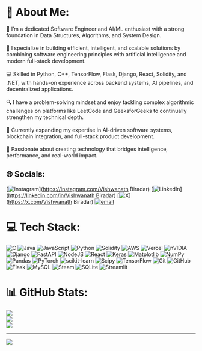 # 💫 About Me:
👋 I’m a dedicated Software Engineer and AI/ML enthusiast with a strong foundation in Data Structures, Algorithms, and System Design.<br><br>🚀 I specialize in building efficient, intelligent, and scalable solutions by combining software engineering principles with artificial intelligence and modern full-stack development.<br><br>💻 Skilled in Python, C++, TensorFlow, Flask, Django, React, Solidity, and .NET, with hands-on experience across backend systems, AI pipelines, and decentralized applications.<br><br>🔍 I have a problem-solving mindset and enjoy tackling complex algorithmic challenges on platforms like LeetCode and GeeksforGeeks to continually strengthen my technical depth.<br><br>🌱 Currently expanding my expertise in AI-driven software systems, blockchain integration, and full-stack product development.<br><br>💬 Passionate about creating technology that bridges intelligence, performance, and real-world impact.


## 🌐 Socials:
[![Instagram](https://img.shields.io/badge/Instagram-%23E4405F.svg?logo=Instagram&logoColor=white)](https://instagram.com/Vishwanath Biradar) [![LinkedIn](https://img.shields.io/badge/LinkedIn-%230077B5.svg?logo=linkedin&logoColor=white)](https://linkedin.com/in/Vishwanath Biradar) [![X](https://img.shields.io/badge/X-black.svg?logo=X&logoColor=white)](https://x.com/Vishwanath Biradar) [![email](https://img.shields.io/badge/Email-D14836?logo=gmail&logoColor=white)](mailto:vishwanathsbiradar1@gmail.com) 

# 💻 Tech Stack:
![C](https://img.shields.io/badge/c-%2300599C.svg?style=for-the-badge&logo=c&logoColor=white) ![Java](https://img.shields.io/badge/java-%23ED8B00.svg?style=for-the-badge&logo=openjdk&logoColor=white) ![JavaScript](https://img.shields.io/badge/javascript-%23323330.svg?style=for-the-badge&logo=javascript&logoColor=%23F7DF1E) ![Python](https://img.shields.io/badge/python-3670A0?style=for-the-badge&logo=python&logoColor=ffdd54) ![Solidity](https://img.shields.io/badge/Solidity-%23363636.svg?style=for-the-badge&logo=solidity&logoColor=white) ![AWS](https://img.shields.io/badge/AWS-%23FF9900.svg?style=for-the-badge&logo=amazon-aws&logoColor=white) ![Vercel](https://img.shields.io/badge/vercel-%23000000.svg?style=for-the-badge&logo=vercel&logoColor=white) ![nVIDIA](https://img.shields.io/badge/cuda-000000.svg?style=for-the-badge&logo=nVIDIA&logoColor=green) ![Django](https://img.shields.io/badge/django-%23092E20.svg?style=for-the-badge&logo=django&logoColor=white) ![FastAPI](https://img.shields.io/badge/FastAPI-005571?style=for-the-badge&logo=fastapi) ![NodeJS](https://img.shields.io/badge/node.js-6DA55F?style=for-the-badge&logo=node.js&logoColor=white) ![React](https://img.shields.io/badge/react-%2320232a.svg?style=for-the-badge&logo=react&logoColor=%2361DAFB) ![Keras](https://img.shields.io/badge/Keras-%23D00000.svg?style=for-the-badge&logo=Keras&logoColor=white) ![Matplotlib](https://img.shields.io/badge/Matplotlib-%23ffffff.svg?style=for-the-badge&logo=Matplotlib&logoColor=black) ![NumPy](https://img.shields.io/badge/numpy-%23013243.svg?style=for-the-badge&logo=numpy&logoColor=white) ![Pandas](https://img.shields.io/badge/pandas-%23150458.svg?style=for-the-badge&logo=pandas&logoColor=white) ![PyTorch](https://img.shields.io/badge/PyTorch-%23EE4C2C.svg?style=for-the-badge&logo=PyTorch&logoColor=white) ![scikit-learn](https://img.shields.io/badge/scikit--learn-%23F7931E.svg?style=for-the-badge&logo=scikit-learn&logoColor=white) ![Scipy](https://img.shields.io/badge/SciPy-%230C55A5.svg?style=for-the-badge&logo=scipy&logoColor=%white) ![TensorFlow](https://img.shields.io/badge/TensorFlow-%23FF6F00.svg?style=for-the-badge&logo=TensorFlow&logoColor=white) ![Git](https://img.shields.io/badge/git-%23F05033.svg?style=for-the-badge&logo=git&logoColor=white) ![GitHub](https://img.shields.io/badge/github-%23121011.svg?style=for-the-badge&logo=github&logoColor=white) ![Flask](https://img.shields.io/badge/flask-%23000.svg?style=for-the-badge&logo=flask&logoColor=white) ![MySQL](https://img.shields.io/badge/mysql-4479A1.svg?style=for-the-badge&logo=mysql&logoColor=white) ![Steam](https://img.shields.io/badge/steam-%23000000.svg?style=for-the-badge&logo=steam&logoColor=white) ![SQLite](https://img.shields.io/badge/sqlite-%2307405e.svg?style=for-the-badge&logo=sqlite&logoColor=white) ![Streamlit](https://img.shields.io/badge/Streamlit-%23FE4B4B.svg?style=for-the-badge&logo=streamlit&logoColor=white)
# 📊 GitHub Stats:
![](https://github-readme-stats.vercel.app/api?username=vishwanath090&theme=city_lights&hide_border=true&include_all_commits=false&count_private=true)<br/>
![](https://nirzak-streak-stats.vercel.app/?user=vishwanath090&theme=city_lights&hide_border=true)<br/>
![](https://github-readme-stats.vercel.app/api/top-langs/?username=vishwanath090&theme=city_lights&hide_border=true&include_all_commits=false&count_private=true&layout=compact)

---
[![](https://visitcount.itsvg.in/api?id=vishwanath090&icon=0&color=12)](https://visitcount.itsvg.in)

<!-- Proudly created with GPRM ( https://gprm.itsvg.in ) -->
